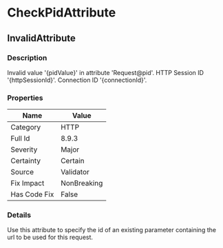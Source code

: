﻿---  
uid: Validator_8_9_3  
---

# CheckPidAttribute

## InvalidAttribute

### Description

Invalid value '{pidValue}' in attribute 'Request@pid'. HTTP Session ID '{httpSessionId}'. Connection ID '{connectionId}'.

### Properties

| Name         | Value       |
| ------------ | ----------- |
| Category     | HTTP        |
| Full Id      | 8.9.3       |
| Severity     | Major       |
| Certainty    | Certain     |
| Source       | Validator   |
| Fix Impact   | NonBreaking |
| Has Code Fix | False       |

### Details

Use this attribute to specify the id of an existing parameter containing the url to be used for this request.
